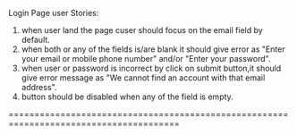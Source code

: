 Login Page user Stories:
 1. when user land the page cuser should focus on the email field by default. 
2. when both or any of the fields is/are blank it should give error as "Enter your email or mobile phone number" and/or "Enter your password".
3. when user or password is incorrect by click on submit button,it should give error message as "We cannot find an account with that email address".
4. button should be disabled when any of the field is empty.

=======================================================================================



